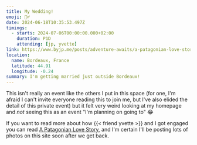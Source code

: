 ```yaml
---
title: My Wedding!
emoji: 🤵‍♂️
date: 2024-06-18T10:35:53.497Z
timings:
  - starts: 2024-07-06T00:00:00.000+02:00
    duration: P1D
    attending: [jp, yvette]
link: https://www.byjp.me/posts/adventure-awaits/a-patagonian-love-story/
location:
  name: Bordeaux, France
  latitude: 44.91
  longitude: -0.24
summary: I'm getting married just outside Bordeaux!
---
```

This isn't really an event like the others I put in this space (for one, I'm afraid I can't invite everyone reading this to join me, but I've also elided the detail of this private event) but it felt very weird looking at my homepage and _not_ seeing this as an event "I'm planning on going to" 😂

If you want to read more about how {{< friend yvette >}} and I got engaged you can read [A Patagonian Love Story](/posts/adventure-awaits/a-patagonian-love-story/), and I'm certain I'll be posting lots of photos on this site soon after we get back.

